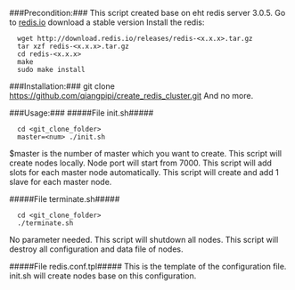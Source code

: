 ###Precondition:###
This script created base on eht redis server 3.0.5.
Go to [redis.io](http://redis.io/download) download a stable version
Install the redis:
```
  wget http://download.redis.io/releases/redis-<x.x.x>.tar.gz
  tar xzf redis-<x.x.x>.tar.gz
  cd redis-<x.x.x>
  make
  sudo make install
```
###Installation:###
  git clone https://github.com/qiangpipi/create_redis_cluster.git
And no more.

###Usage:###
#####File init.sh#####
```
  cd <git_clone_folder>
  master=<num> ./init.sh
```
$master is the number of master which you want to create.
This script will create nodes locally.
Node port will start from 7000.
This script will add slots for each master node automatically.
This script will create and add 1 slave for each master node.

#####File terminate.sh#####
```
  cd <git_clone_folder>
  ./terminate.sh
```
No parameter needed.
This script will shutdown all nodes.
This script will destroy all configuration and data file of nodes.

#####File redis.conf.tpl#####
This is the template of the configuration file.
init.sh will create nodes base on this configuration.
